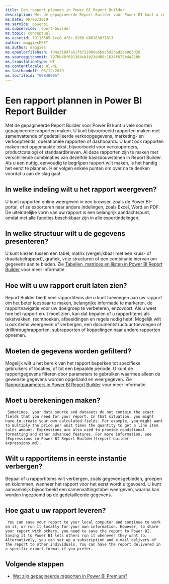 ```yaml
---
title: Een rapport plannen in Power BI Report Builder
description: Met de gepagineerde Report Builder voor Power BI kunt u vele soorten gepagineerde rapporten maken. Als u een nuttig, eenvoudig te begrijpen rapport wilt maken, is het handig het eerst te plannen.
ms.date: 06/06/2019
ms.service: powerbi
ms.subservice: report-builder
ms.topic: conceptual
ms.assetid: 79113505-1ce8-4f8c-9260-d861838f7813
author: maggiesMSFT
ms.author: maggies
ms.openlocfilehash: fd4a318d7a61f6f2298de6b9d5d23ad2ae063d28
ms.sourcegitcommit: 797bb40f691384cb1b23dd08c1634f672b4a82bb
ms.translationtype: HT
ms.contentlocale: nl-NL
ms.lasthandoff: 06/12/2019
ms.locfileid: "66840505"
---
```

# <a name="planning-a-report-in-power-bi-report-builder"></a>Een rapport plannen in Power BI Report Builder
  Met de gepagineerde Report Builder voor Power BI kunt u vele soorten gepagineerde rapporten maken. U kunt bijvoorbeeld rapporten maken met samenvattende of gedetailleerde verkoopgegevens, marketing- en verkooptrends, operationele rapporten of dashboards. U kunt ook rapporten maken met opgemaakte tekst, bijvoorbeeld voor verkooporders, productcatalogi of standaardbrieven. Al deze rapporten zijn te maken met verschillende combinaties van dezelfde basisbouwstenen in Report Builder. Als u een nuttig, eenvoudig te begrijpen rapport wilt maken, is het handig het eerst te plannen. Hier volgen enkele punten om over na te denken voordat u aan de slag gaat:  
  
## <a name="in-what-format-do-you-want-the-report-to-appear"></a>In welke indeling wilt u het rapport weergeven?
  
U kunt rapporten online weergeven in een browser, zoals de Power BI-portal, of ze exporteren naar andere indelingen, zoals Excel, Word en PDF. De uiteindelijke vorm van uw rapport is een belangrijk aandachtspunt, omdat niet alle functies beschikbaar zijn in alle exportindelingen. 
  
## <a name="in-what-structure-do-you-want-to-present-the-data"></a>In welke structuur wilt u de gegevens presenteren?
  
U kunt kiezen tussen een tabel, matrix (vergelijkbaar met een kruis- of draaitabelrapport), grafiek, vrije structuren of een combinatie hiervan om gegevens aan te bieden. Zie [Tabellen, matrices en lijsten in Power BI Report Builder](report-builder-tables-matrices-lists.md) voor meer informatie.  
  
## <a name="how-do-you-want-your-report-to-look"></a>Hoe wilt u uw rapport eruit laten zien?
  
Report Builder biedt veel rapportitems die u kunt toevoegen aan uw rapport om het beter leesbaar te maken, belangrijke informatie te markeren, de rapportnavigatie voor uw doelgroep te verbeteren, enzovoort. Als u weet hoe het rapport eruit moet zien, kan dat bepalen of u rapportitems als tekstvakken, rechthoeken, afbeeldingen en regels nodig hebt. Mogelijk wilt u ook items weergeven of verbergen, een documentstructuur toevoegen of drillthroughrapporten, subrapporten of koppelingen naar andere rapporten opnemen.   
  
## <a name="should-the-data-be-filtered"></a>Moeten de gegevens worden gefilterd?
  
Mogelijk wilt u het bereik van het rapport beperken tot specifieke gebruikers of locaties, of tot een bepaalde periode. U kunt de rapportgegevens filteren door parameters te gebruiken waarmee alleen de gewenste gegevens worden opgehaald en weergegeven. Zie [Rapportparameters in Power BI Report Builder](paginated-reports-parameters.md) voor meer informatie.  
  
## <a name="do-you-need-to-create-calculations"></a>Moet u berekeningen maken? 
  
     Sometimes, your data source and datasets do not contain the exact fields that you need for your report. In that situation, you might have to create your own calculated fields. For example, you might want to multiply the price per unit times the quantity to get a line item sales amount. Expressions are also used to provide conditional formatting and other advanced features. For more information, see [Expressions in Power BI Report Builder](report-builder-expressions.md).  
  
## <a name="do-you-want-to-hide-report-items-initially"></a>Wilt u rapportitems in eerste instantie verbergen?
  
Bepaal of u rapportitems wilt verbergen, zoals gegevensgebieden, groepen en kolommen, wanneer het rapport voor het eerst wordt uitgevoerd. U kunt aanvankelijk bijvoorbeeld een samenvattingstabel weergeven, waarna kan worden ingezoomd op de gedetailleerde gegevens. 
  
## <a name="how-are-you-going-to-deliver-your-report"></a>Hoe gaat u uw rapport leveren?  
  
     You can save your report to your local computer and continue to work on it, or run it locally for your own information. However, to share your report with others, you need to save the report to Power BI. Saving it to Power BI lets others run it whenever they want to. Alternatively, you can set up a subscription and e-mail delivery of the report to other individuals. You can have the report delivered in a specific export format if you prefer. 
  
## <a name="next-steps"></a>Volgende stappen

- [Wat zijn gepagineerde rapporten in Power BI Premium?](paginated-reports-report-builder-power-bi.md)
